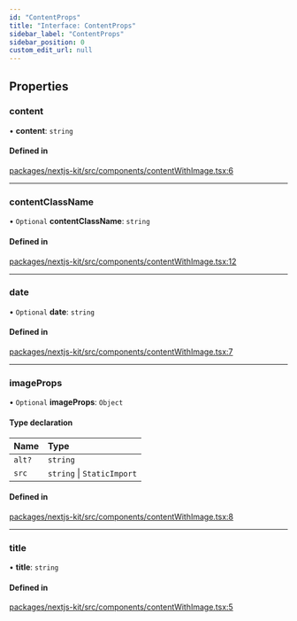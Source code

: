 ```yaml
---
id: "ContentProps"
title: "Interface: ContentProps"
sidebar_label: "ContentProps"
sidebar_position: 0
custom_edit_url: null
---
```


## Properties

### content

• **content**: `string`

#### Defined in

[packages/nextjs-kit/src/components/contentWithImage.tsx:6](https://github.com/pantheon-systems/decoupled-kit-js/blob/5049fc03/packages/nextjs-kit/src/components/contentWithImage.tsx#L6)

___

### contentClassName

• `Optional` **contentClassName**: `string`

#### Defined in

[packages/nextjs-kit/src/components/contentWithImage.tsx:12](https://github.com/pantheon-systems/decoupled-kit-js/blob/5049fc03/packages/nextjs-kit/src/components/contentWithImage.tsx#L12)

___

### date

• `Optional` **date**: `string`

#### Defined in

[packages/nextjs-kit/src/components/contentWithImage.tsx:7](https://github.com/pantheon-systems/decoupled-kit-js/blob/5049fc03/packages/nextjs-kit/src/components/contentWithImage.tsx#L7)

___

### imageProps

• `Optional` **imageProps**: `Object`

#### Type declaration

| Name | Type |
| :------ | :------ |
| `alt?` | `string` |
| `src` | `string` \| `StaticImport` |

#### Defined in

[packages/nextjs-kit/src/components/contentWithImage.tsx:8](https://github.com/pantheon-systems/decoupled-kit-js/blob/5049fc03/packages/nextjs-kit/src/components/contentWithImage.tsx#L8)

___

### title

• **title**: `string`

#### Defined in

[packages/nextjs-kit/src/components/contentWithImage.tsx:5](https://github.com/pantheon-systems/decoupled-kit-js/blob/5049fc03/packages/nextjs-kit/src/components/contentWithImage.tsx#L5)
